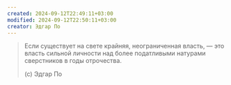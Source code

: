 ```yaml
---
created: 2024-09-12T22:49:11+03:00
modified: 2024-09-12T22:50:11+03:00
creator: Эдгар По
---
```


> Если существует на свете крайняя, неограниченная власть, — это власть сильной личности над более податливыми натурами сверстников в годы отрочества.
> 
> (c) Эдгар По


